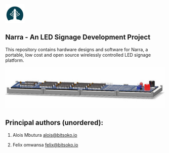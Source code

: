 ![Logo](/doc/Images/Narra-logo.jpg)

## Narra - An LED Signage Development Project

This repository contains hardware designs and software for Narra, a portable, low cost and open source wirelessly controlled LED signage platform.

![Narra](/doc/Images/ND-01-perspective.jpg)


## Principal authors (unordered): 

1. Alois Mbutura <alois@bitsoko.io> 

2. Felix omwansa <felix@bitsoko.io>


